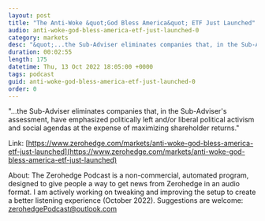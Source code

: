 ```yaml
---
layout: post
title: "The Anti-Woke &quot;God Bless America&quot; ETF Just Launched"
audio: anti-woke-god-bless-america-etf-just-launched-0
category: markets
desc: "&quot;...the Sub-Adviser eliminates companies that, in the Sub-Adviser's assessment, have emphasized politically left and/or liberal political activism and social agendas at the expense of maximizing shareholder returns.&quot;"
duration: 00:02:55
length: 175
datetime: Thu, 13 Oct 2022 18:05:00 +0000
tags: podcast
guid: anti-woke-god-bless-america-etf-just-launched-0
order: 0
---
```

&quot;...the Sub-Adviser eliminates companies that, in the Sub-Adviser's assessment, have emphasized politically left and/or liberal political activism and social agendas at the expense of maximizing shareholder returns.&quot;

Link: [https://www.zerohedge.com/markets/anti-woke-god-bless-america-etf-just-launched](https://www.zerohedge.com/markets/anti-woke-god-bless-america-etf-just-launched)

About: The Zerohedge Podcast is a non-commercial, automated program, designed to give people a way to get news from Zerohedge in an audio format.  I am actively working on tweaking and improving the setup to create a better listening experience (October 2022).  Suggestions are welcome: [zerohedgePodcast@outlook.com](mailto:zerohedgePodcast@outlook.com)